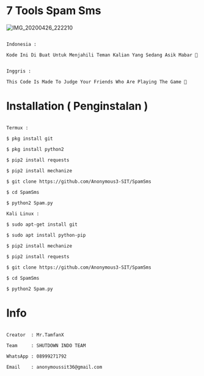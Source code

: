 # 7 Tools Spam Sms

![IMG_20200426_222210](https://user-images.githubusercontent.com/59508497/76597574-57dc1500-6533-11ea-9cba-b568e1c875c6.JPG)

```

Indonesia :

Kode Ini Di Buat Untuk Menjahili Teman Kalian Yang Sedang Asik Mabar 🤣

```

```

Inggris : 

This Code Is Made To Judge Your Friends Who Are Playing The Game 🤣

```

# Installation ( Penginstalan )

```

Termux :

$ pkg install git

$ pkg install python2

$ pip2 install requests

$ pip2 install mechanize

$ git clone https://github.com/Anonymous3-SIT/SpamSms

$ cd SpamSms

$ python2 Spam.py

Kali Linux :

$ sudo apt-get install git

$ sudo apt install python-pip

$ pip2 install mechanize

$ pip2 install requests

$ git clone https://github.com/Anonymous3-SIT/SpamSms

$ cd SpamSms

$ python2 Spam.py

```

# Info

```

Creator  : Mr.TamfanX

Team     : SHUTDOWN INDO TEAM

WhatsApp : 08999271792

Email    : anonymoussit36@gmail.com

```
